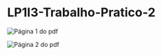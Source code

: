 # LP1I3-Trabalho-Pratico-2

![Página 1 do pdf](https://github.com/NikolasCaldeira/LP1I3-Trabalho-Pratico-2/blob/main/LP1I3_TP02_P%C3%A1gina_1.jpg)


![Página 2 do pdf](https://github.com/NikolasCaldeira/LP1I3-Trabalho-Pratico-2/blob/main/LP1I3_TP02_P%C3%A1gina_2.jpg)
